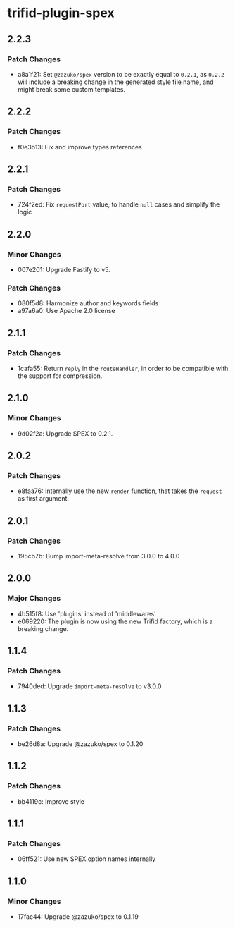 # trifid-plugin-spex

## 2.2.3

### Patch Changes

- a8a1f21: Set `@zazuko/spex` version to be exactly equal to `0.2.1`, as `0.2.2` will include a breaking change in the generated style file name, and might break some custom templates.

## 2.2.2

### Patch Changes

- f0e3b13: Fix and improve types references

## 2.2.1

### Patch Changes

- 724f2ed: Fix `requestPort` value, to handle `null` cases and simplify the logic

## 2.2.0

### Minor Changes

- 007e201: Upgrade Fastify to v5.

### Patch Changes

- 080f5d8: Harmonize author and keywords fields
- a97a6a0: Use Apache 2.0 license

## 2.1.1

### Patch Changes

- 1cafa55: Return `reply` in the `routeHandler`, in order to be compatible with the support for compression.

## 2.1.0

### Minor Changes

- 9d02f2a: Upgrade SPEX to 0.2.1.

## 2.0.2

### Patch Changes

- e8faa76: Internally use the new `render` function, that takes the `request` as first argument.

## 2.0.1

### Patch Changes

- 195cb7b: Bump import-meta-resolve from 3.0.0 to 4.0.0

## 2.0.0

### Major Changes

- 4b515f8: Use 'plugins' instead of 'middlewares'
- e069220: The plugin is now using the new Trifid factory, which is a breaking change.

## 1.1.4

### Patch Changes

- 7940ded: Upgrade `import-meta-resolve` to v3.0.0

## 1.1.3

### Patch Changes

- be26d8a: Upgrade @zazuko/spex to 0.1.20

## 1.1.2

### Patch Changes

- bb4119c: Improve style

## 1.1.1

### Patch Changes

- 06ff521: Use new SPEX option names internally

## 1.1.0

### Minor Changes

- 17fac44: Upgrade @zazuko/spex to 0.1.19
